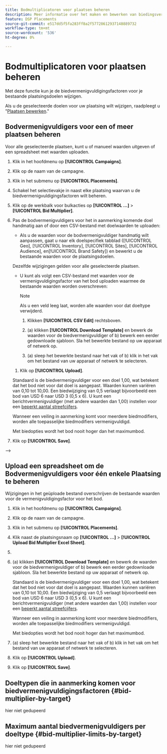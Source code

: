 ```yaml
---
title: Bodmultiplicatoren voor plaatsen beheren
description: Meer informatie over het maken en bewerken van biedingsvermenigvuldigers voor opgegeven plaatsingsdoelen.
feature: DSP Placements
source-git-commit: e517dd5f5fa283ff8a2f57728612937148889732
workflow-type: tm+mt
source-wordcount: '536'
ht-degree: 0%

---
```


# Bodmultiplicatoren voor plaatsen beheren


<!--

See if any of these procedures are implemented; may need to be edited and/or re-worded based on functionality/UI

-->

Met deze functie kun je de biedvermenigvuldigingsfactoren voor je bestaande plaatsingsdoelen wijzigen.

Als u de geselecteerde doelen voor uw plaatsing wilt wijzigen, raadpleegt u &quot;[Plaatsen bewerken](/help/dsp/campaign-management/placements/placement-edit.md).&quot;

## Bodvermenigvuldigers voor een of meer plaatsen beheren

Voor alle geselecteerde plaatsen, kunt u of manueel waarden uitgeven of een spreadsheet met waarden uploaden.

1. Klik in het hoofdmenu op **[!UICONTROL Campaigns]**.

1. Klik op de naam van de campagne.

1. Klik in het submenu op **[!UICONTROL Placements]**.

1. Schakel het selectievakje in naast elke plaatsing waarvan u de biedvermenigvuldigingsfactoren wilt beheren.

1. Klik op de werkbalk voor bulkacties op **[!UICONTROL ...]** > **[!UICONTROL Bid Multiplier]**.

1. Pas de bodvermenigvuldigers voor het in aanmerking komende doel handmatig aan of door een CSV-bestand met doelwaarden te uploaden:

   * Als u de waarden voor de bodvermenigvuldiger handmatig wilt aanpassen, gaat u naar elk doelspecifiek tabblad ([!UICONTROL Geo], [!UICONTROL Inventory], [!UICONTROL Sites], [!UICONTROL Audience], en[!UICONTROL Brand Safety]) en bewerkt u de bestaande waarden voor de plaatsingsdoelen.

   Dezelfde wijzigingen gelden voor alle geselecteerde plaatsen.

   * U kunt als volgt een CSV-bestand met waarden voor de vermenigvuldigingsfactor van het bod uploaden waarmee de bestaande waarden worden overschreven:

     >[!NOTE]
     >
     >Als u een veld leeg laat, worden alle waarden voor dat doeltype verwijderd.<!-- Verify and re-word if needed. I'm not sure if you'll be able to have multiple data rows (one per placement) or if there only one data row is applicable for all. -->

      1. Klikken **[!UICONTROL CSV Edit]** rechtsboven.

      1. (a) klikken **[!UICONTROL Download Template]** en bewerk de waarden voor de biedvermenigvuldiger of b) bewerk een eerder gedownloade sjabloon. Sla het bewerkte bestand op uw apparaat of netwerk op.

      1. (a) sleep het bewerkte bestand naar het vak of b) klik in het vak om het bestand van uw apparaat of netwerk te selecteren.

   1. Klik op **[!UICONTROL Upload]**.

   Standaard is de biedvermenigvuldiger voor een doel 1,00, wat betekent dat het bod niet voor dat doel is aangepast. Waarden kunnen variëren van 0,10 tot 10,00. Een biedwijziging van 0,5 verlaagt bijvoorbeeld een bod van USD 6 naar USD 3 (0,5 x 6). U kunt een berichtvermenigvuldiger (met andere waarden dan 1,00) instellen voor een [beperkt aantal streefcijfers](#bid-multiplier-limits-by-target).

   Wanneer een veiling in aanmerking komt voor meerdere biedmodifiers, worden alle toepasselijke biedmodifiers vermenigvuldigd.

   Met biedopties wordt het bod nooit hoger dan het maximumbod.

1. Klik op **[!UICONTROL Save]**.

—>

## Upload een spreadsheet om de Bodvermenigvuldigers voor één enkele Plaatsing te beheren<!-- Is this still going to exist independently, or will you just do this via the "Bid Multiplier" option in the main context menu for placements? If both options, then reword headings for distinction -->

Wijzigingen in het geüploade bestand overschrijven de bestaande waarden voor de vermenigvuldigingsfactor voor het bod.<!-- what if you delete a row? -->

1. Klik in het hoofdmenu op **[!UICONTROL Campaigns]**.

1. Klik op de naam van de campagne.

1. Klik in het submenu op **[!UICONTROL Placements]**.

1. Klik naast de plaatsingsnaam op  **[!UICONTROL ...]** > **[!UICONTROL Upload Bid Multiplier Excel Sheet]**.

1. 
   <!-- Verify the rest of these steps. -->

1. (a) klikken **[!UICONTROL Download Template]** en bewerk de waarden voor de biedvermenigvuldiger of b) bewerk een eerder gedownloade sjabloon. Sla het bewerkte bestand op uw apparaat of netwerk op.

   Standaard is de biedvermenigvuldiger voor een doel 1,00, wat betekent dat het bod niet voor dat doel is aangepast. Waarden kunnen variëren van 0,10 tot 10,00. Een biedwijziging van 0,5 verlaagt bijvoorbeeld een bod van USD 6 naar USD 3 (0,5 x 6). U kunt een berichtvermenigvuldiger (met andere waarden dan 1,00) instellen voor een [beperkt aantal streefcijfers](#bid-multiplier-limits-by-target).

   Wanneer een veiling in aanmerking komt voor meerdere biedmodifiers, worden alle toepasselijke biedmodifiers vermenigvuldigd.

   Met biedopties wordt het bod nooit hoger dan het maximumbod.

1. (a) sleep het bewerkte bestand naar het vak of b) klik in het vak om het bestand van uw apparaat of netwerk te selecteren.

1. Klik op **[!UICONTROL Upload]**.

1. Klik op **[!UICONTROL Save]**.

## Doeltypen die in aanmerking komen voor biedvermenigvuldigingsfactoren {#bid-multiplier-by-target}

hier niet gedupeerd

## Maximum aantal biedvermenigvuldigers per doeltype {#bid-multiplier-limits-by-target}

hier niet gedupeerd

<!--

>[!MORELIKETHIS]
>
>* [About Placement Management](placement-about.md)
>* [Edit Placements](placement-edit.md)
>* [View the Change Log for a Placement](placement-change-log.md)
>* [Placement Settings](placement-settings.md)
 -->
